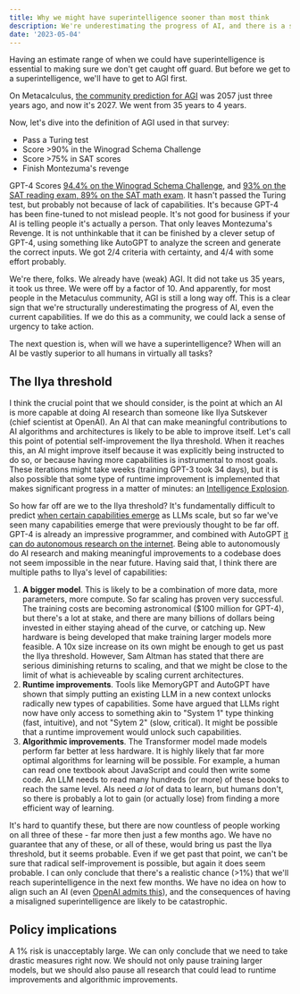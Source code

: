 ```yaml
---
title: Why we might have superintelligence sooner than most think
description: We're underestimating the progress of AI, and there is a small but realistic chance that we are very close to a superintelligence.
date: '2023-05-04'
---
```

Having an estimate range of when we could have superintelligence is essential to making sure we don't get caught off guard.
But before we get to a superintelligence, we'll have to get to AGI first.

On Metacalculus, [the community prediction for AGI](https://www.metaculus.com/questions/3479/date-weakly-general-ai-is-publicly-known/) was 2057 just three years ago, and now it's 2027.
We went from 35 years to 4 years.

Now, let's dive into the definition of AGI used in that survey:

- Pass a Turing test
- Score >90% in the Winograd Schema Challenge
- Score >75% in SAT scores
- Finish Montezuma's revenge

GPT-4 Scores [94.4% on the Winograd Schema Challenge](https://d-kz.medium.com/evaluating-gpt-3-and-gpt-4-on-the-winograd-schema-challenge-reasoning-test-e4de030d190d), and [93% on the SAT reading exam, 89% on the SAT math exam](htthttps://www.cnbc.com/2023/03/14/openai-announces-gpt-4-says-beats-90percent-of-humans-on-sat.html).
It hasn't passed the Turing test, but probably not because of lack of capabilities.
It's because GPT-4 has been fine-tuned to not mislead people. It's not good for business if your AI is telling people it's actually a person.
That only leaves Montezuma's Revenge.
It is not unthinkable that it can be finished by a clever setup of GPT-4, using something like AutoGPT to analyze the screen and generate the correct inputs.
We got 2/4 criteria with certainty, and 4/4 with some effort probably.

We're there, folks.
We already have (weak) AGI.
It did not take us 35 years, it took us three.
We were off by a factor of 10.
And apparently, for most people in the Metaculus community, AGI is still a long way off.
This is a clear sign that we're structurally underestimating the progress of AI, even the current capabilities.
If we do this as a community, we could lack a sense of urgency to take action.

The next question is, when will we have a superintelligence?
When will an AI be vastly superior to all humans in virtually all tasks?

## The Ilya threshold
I think the crucial point that we should consider, is the point at which an AI is more capable at doing AI research than someone like Ilya Sutskever (chief scientist at OpenAI).
An AI that can make meaningful contributions to AI algorithms and architectures is likely to be able to improve itself.
Let's call this point of potential self-improvement the Ilya threshold.
When it reaches this, an AI might improve itself because it was explicitly being instructed to do so, or because having more capabilities is instrumental to most goals.
These iterations might take weeks (training GPT-3 took 34 days), but it is also possible that some type of runtime improvement is implemented that makes significant progress in a matter of minutes: an [Intelligence Explosion](https://www.youtube.com/watch?v=5qfIgCiYlfY).

So how far off are we to the Ilya threshold?
It's fundamentally difficult to predict [when certain capabilities emerge](https://arxiv.org/abs/2206.07682) as LLMs scale, but so far we've seen many capabilities emerge that were previously thought to be far off.
GPT-4 is already an impressive programmer, and combined with AutoGPT [it can do autonomous research on the internet](https://twitter.com/SullyOmarr/status/1645205292756418562).
Being able to autonomously do AI research and making meaningful improvements to a codebase does not seem impossible in the near future.
Having said that, I think there are multiple paths to Ilya's level of capabilities:

1. **A bigger model**. This is likely to be a combination of more data, more parameters, more compute. So far scaling has proven very successful. The training costs are becoming astronomical ($100 million for GPT-4), but there's a lot at stake, and there are many billions of dollars being invested in either staying ahead of the curve, or catching up. New hardware is being developed that make training larger models more feasible. A 10x size increase on its own might be enough to get us past the Ilya threshold. However, Sam Altman has stated that there are serious diminishing returns to scaling, and that we might be close to the limit of what is achieveable by scaling current architectures.
2. **Runtime improvements**. Tools like MemoryGPT and AutoGPT have shown that simply putting an existing LLM in a new context unlocks radically new types of capabilities. Some have argued that LLMs right now have only access to something akin to "System 1" type thinking (fast, intuitive), and not "Sytem 2" (slow, critical). It might be possible that a runtime improvement would unlock such capabilities.
3. **Algorithmic improvements**. The Transformer model made models perform far better at less hardware. It is highly likely that far more optimal algorithms for learning will be possible. For example, a human can read one textbook about JavaScript and could then write some code. An LLM needs to read many hundreds (or more) of these books to reach the same level. AIs need _a lot_ of data to learn, but humans don't, so there is probably a lot to gain (or actually lose) from finding a more efficient way of learning.

It's hard to quantify these, but there are now countless of people working on all three of these - far more then just a few months ago.
We have no guarantee that any of these, or all of these, would bring us past the Ilya threshold, but it seems probable.
Even if we get past that point, we can't be sure that radical self-improvement is possible, but again it does seem probable.
I can only conclude that there's a realistic chance (>1%) that we'll reach superintelligence in the next few months.
We have no idea on how to align such an AI (even [OpenAI admits this](https://youtu.be/L_Guz73e6fw?t=1477)), and the consequences of having a misaligned superintelligence are likely to be catastrophic.

## Policy implications

A 1% risk is unacceptably large.
We can only conclude that we need to take drastic measures right now.
We should not only pause training larger models, but we should also pause all research that could lead to runtime improvements and algorithmic improvements.
